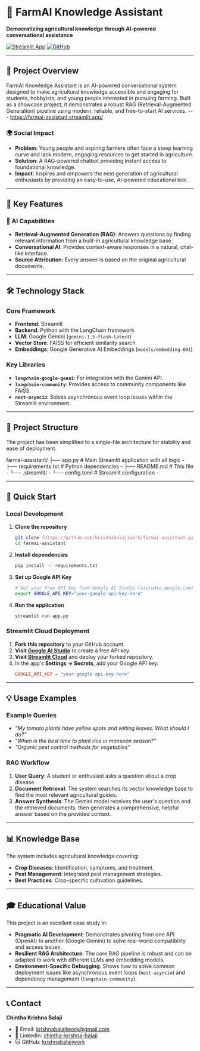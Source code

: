 # 🌾 FarmAI Knowledge Assistant

**Democratizing agricultural knowledge through AI-powered conversational assistance**

[![Streamlit App](https://static.streamlit.io/badges/streamlit_badge_black_white.svg)](https://farmai-assistant.streamlit.app/)
[![GitHub](https://img.shields.io/badge/GitHub-krishnabalajiwork-blue)](https://github.com/krishnabalajiwork/farmai-assistant)

---

## 🎯 Project Overview

FarmAI Knowledge Assistant is an AI-powered conversational system designed to make agricultural knowledge accessible and engaging for students, hobbyists, and young people interested in pursuing farming. Built as a showcase project, it demonstrates a robust RAG (Retrieval-Augmented Generation) pipeline using modern, reliable, and free-to-start AI services. ---
https://farmai-assistant.streamlit.app/

### 🌍 Social Impact
- **Problem**: Young people and aspiring farmers often face a steep learning curve and lack modern, engaging resources to get started in agriculture.
- **Solution**: A RAG-powered chatbot providing instant access to foundational knowledge.
- **Impact**: Inspires and empowers the next generation of agricultural enthusiasts by providing an easy-to-use, AI-powered educational tool.

---

## 🚀 Key Features

### 🤖 AI Capabilities
- **Retrieval-Augmented Generation (RAG)**: Answers questions by finding relevant information from a built-in agricultural knowledge base.
- **Conversational AI**: Provides context-aware responses in a natural, chat-like interface.
- **Source Attribution**: Every answer is based on the original agricultural documents.

---

## 🛠️ Technology Stack

### Core Framework
- **Frontend**: Streamlit
- **Backend**: Python with the LangChain framework
- **LLM**: Google Gemini (`gemini-1.5-flash-latest`)
- **Vector Store**: FAISS for efficient similarity search
- **Embeddings**: Google Generative AI Embeddings (`models/embedding-001`)

### Key Libraries
- **`langchain-google-genai`**: For integration with the Gemini API.
- **`langchain-community`**: Provides access to community components like FAISS.
- **`nest-asyncio`**: Solves asynchronous event loop issues within the Streamlit environment.

---

## 📁 Project Structure

The project has been simplified to a single-file architecture for stability and ease of deployment.

farmai-assistant/
├── app.py                 # Main Streamlit application with all logic -
├── requirements.txt       # Python dependencies -
├── README.md              # This file -
└── .streamlit/ -
└── config.toml        # Streamlit configuration -

---

## 🚀 Quick Start

### Local Development

1.  **Clone the repository**
    ```bash
    git clone [https://github.com/krishnabalajiwork/farmai-assistant.git](https://github.com/krishnabalajiwork/farmai-assistant.git)
    cd farmai-assistant
    ```

2.  **Install dependencies**
    ```bash
    pip install -r requirements.txt
    ```

3.  **Set up Google API Key**
    ```bash
    # Get your free API key from Google AI Studio (aistudio.google.com)
    export GOOGLE_API_KEY="your-google-api-key-here"
    ```

4.  **Run the application**
    ```bash
    streamlit run app.py
    ```

### Streamlit Cloud Deployment

1.  **Fork this repository** to your GitHub account.
2.  **Visit [Google AI Studio](https://aistudio.google.com/)** to create a free API key.
3.  **Visit [Streamlit Cloud](https://share.streamlit.io/)** and deploy your forked repository.
4.  In the app's **Settings -> Secrets**, add your Google API key:
    ```toml
    GOOGLE_API_KEY = "your-google-api-key-here"
    ```

---

## 💡 Usage Examples

### Example Queries
- *"My tomato plants have yellow spots and wilting leaves. What should I do?"*
- *"When is the best time to plant rice in monsoon season?"*
- *"Organic pest control methods for vegetables"*

### RAG Workflow
1.  **User Query**: A student or enthusiast asks a question about a crop disease.
2.  **Document Retrieval**: The system searches its vector knowledge base to find the most relevant agricultural guides.
3.  **Answer Synthesis**: The Gemini model receives the user's question and the retrieved documents, then generates a comprehensive, helpful answer based on the provided context.

---

## 📊 Knowledge Base
The system includes agricultural knowledge covering:
- **Crop Diseases**: Identification, symptoms, and treatment.
- **Pest Management**: Integrated pest management strategies.
- **Best Practices**: Crop-specific cultivation guidelines.

---

## 🎓 Educational Value
This project is an excellent case study in:
- **Pragmatic AI Development**: Demonstrates pivoting from one API (OpenAI) to another (Google Gemini) to solve real-world compatibility and access issues.
- **Resilient RAG Architecture**: The core RAG pipeline is robust and can be adapted to work with different LLMs and embedding models.
- **Environment-Specific Debugging**: Shows how to solve common deployment issues like asynchronous event loops (`nest-asyncio`) and dependency management (`langchain-community`).

---

## 📞 Contact
**Chintha Krishna Balaji**
- 📧 Email: krishnabalajiwork@gmail.com
- 💼 LinkedIn: [chintha-krishna-balaji](https://www.linkedin.com/in/chintha-krishna-balaji)
- 🐱 GitHub: [krishnabalajiwork](https://github.com/krishnabalajiwork)
